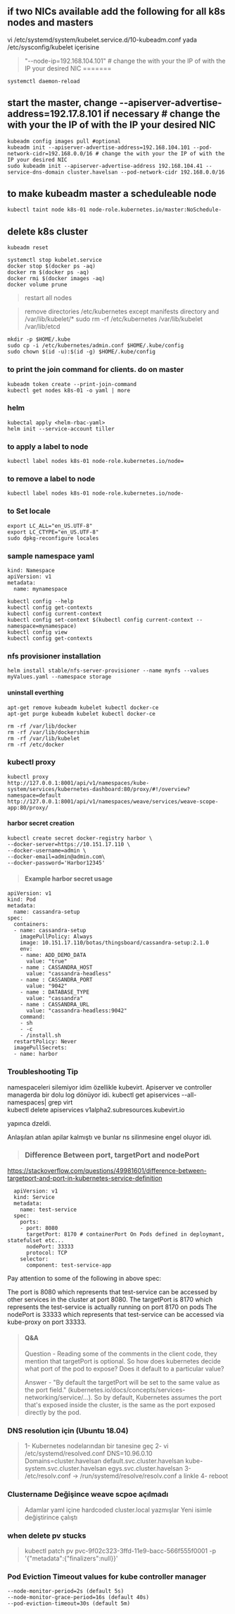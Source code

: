 ## if two NICs available add the following for all k8s nodes and masters
vi /etc/systemd/system/kubelet.service.d/10-kubeadm.conf yada  /etc/sysconfig/kubelet içerisine

> "--node-ip=192.168.104.101"  # change the with your the IP of with the IP your desired NIC
=======

```
systemctl daemon-reload
```

## start the master, change --apiserver-advertise-address=192.17.8.101 if necessary # change the with your the IP of with the IP your desired NIC
```console
kubeadm config images pull #optional
kubeadm init --apiserver-advertise-address=192.168.104.101 --pod-network-cidr=192.168.0.0/16 # change the with your the IP of with the IP your desired NIC
sudo kubeadm init --apiserver-advertise-address 192.168.104.41 --service-dns-domain cluster.havelsan --pod-network-cidr 192.168.0.0/16
```
## to make kubeadm master a scheduleable node 
```
kubectl taint node k8s-01 node-role.kubernetes.io/master:NoSchedule-
```

## delete k8s cluster
```
kubeadm reset

systemctl stop kubelet.service    
docker stop $(docker ps -aq)
docker rm $(docker ps -aq)
docker rmi $(docker images -aq)
docker volume prune
```
>restart all nodes

>remove directories /etc/kubernetes except manifests directory and /var/lib/kubelet/*
>sudo rm -rf /etc/kubernetes /var/lib/kubelet /var/lib/etcd             
```
mkdir -p $HOME/.kube
sudo cp -i /etc/kubernetes/admin.conf $HOME/.kube/config
sudo chown $(id -u):$(id -g) $HOME/.kube/config
```
### to print the join command for clients. do on master
```
kubeadm token create --print-join-command
kubectl get nodes k8s-01 -o yaml | more
```

### helm
```
kubectal apply <helm-rbac-yaml>
helm init --service-account tiller
```

### to apply a label to node 
```
kubectl label nodes k8s-01 node-role.kubernetes.io/node=
```

### to remove a label to node 
```
kubectl label nodes k8s-01 node-role.kubernetes.io/node-
```
### to Set locale
```
export LC_ALL="en_US.UTF-8"
export LC_CTYPE="en_US.UTF-8"
sudo dpkg-reconfigure locales
```
### sample namespace yaml

```
kind: Namespace
apiVersion: v1
metadata:
  name: mynamespace
```
```
kubectl config --help
kubectl config get-contexts
kubectl config current-context
kubectl config set-context $(kubectl config current-context --namespace=mynamespace)
kubectl config view
kubectl config get-contexts
```

### nfs provisioner installation
```
helm install stable/nfs-server-provisioner --name mynfs --values myValues.yaml --namespace storage
```

#### uninstall everthing ####

```
apt-get remove kubeadm kubelet kubectl docker-ce
apt-get purge kubeadm kubelet kubectl docker-ce

rm -rf /var/lib/docker
rm -rf /var/lib/dockershim
rm -rf /var/lib/kubelet
rm -rf /etc/docker
```
### kubectl proxy

```
kubectl proxy
http://127.0.0.1:8001/api/v1/namespaces/kube-system/services/kubernetes-dashboard:80/proxy/#!/overview?namespace=default
http://127.0.0.1:8001/api/v1/namespaces/weave/services/weave-scope-app:80/proxy/
```

#### harbor secret creation ####
```
kubectl create secret docker-registry harbor \           
--docker-server=https://10.151.17.110 \
--docker-username=admin \
--docker-email=admin@admin.com\
--docker-password='Harbor12345'
```
> #### Example harbor secret usage ####

```
apiVersion: v1
kind: Pod
metadata:
  name: cassandra-setup
spec:
  containers:
  - name: cassandra-setup
    imagePullPolicy: Always
    image: 10.151.17.110/botas/thingsboard/cassandra-setup:2.1.0
    env:
    - name: ADD_DEMO_DATA
      value: "true"
    - name : CASSANDRA_HOST
      value: "cassandra-headless"
    - name : CASSANDRA_PORT
      value: "9042"
    - name : DATABASE_TYPE
      value: "cassandra"
    - name : CASSANDRA_URL
      value: "cassandra-headless:9042"
    command:
    - sh
    - -c
    - /install.sh
  restartPolicy: Never
  imagePullSecrets:
  - name: harbor
```

### Troubleshooting Tip
namespaceleri silemiyor idim özellikle kubevirt. Apiserver ve controller managerda bir dolu log dönüyor idi.
kubectl get apiservices --all-namespaces| grep virt  
kubectl delete apiservices v1alpha2.subresources.kubevirt.io

yapınca dzeldi.

Anlaşılan atılan apilar kalmıştı ve bunlar ns silinmesine engel oluyor idi.

> ### Difference Between port, targetPort and nodePort
https://stackoverflow.com/questions/49981601/difference-between-targetport-and-port-in-kubernetes-service-definition
```
  apiVersion: v1
  kind: Service
  metadata:
    name: test-service
  spec:
    ports:
    - port: 8080
      targetPort: 8170 # containerPort On Pods defined in deploymant, statefulset etc...
      nodePort: 33333
      protocol: TCP 
    selector:
      component: test-service-app
```
Pay attention to some of the following in above spec:

The port is 8080 which represents that test-service can be accessed by other services in the cluster at port 8080. The targetPort is 8170 which represents the test-service is actually running on port 8170 on pods The nodePort is 33333 which represents that test-service can be accessed via kube-proxy on port 33333.

> #### Q&A 
> Question - Reading some of the comments in the client code, they mention that targetPort is optional. So how does kubernetes decide what port of the pod to expose? Does it default to a particular value?
> 
> Answer - "By default the targetPort will be set to the same value as the port field." (kubernetes.io/docs/concepts/services-networking/service/…). So by default, Kubernetes assumes the port that's exposed inside the cluster, is the same as the port exposed directly by the pod.
>

### DNS resolution için  (Ubuntu 18.04)
> 1- Kubernetes nodelarından bir tanesine geç
> 2- vi /etc/systemd/resolved.conf
>    DNS=10.96.0.10
>    Domains=cluster.havelsan default.svc.cluster.havelsan kube-system.svc.cluster.havelsan egys.svc.cluster.havelsan
> 3-  /etc/resolv.conf -> /run/systemd/resolve/resolv.conf a linkle
> 4- reboot

### Clustername Değişince weave scpoe açılmadı
> Adamlar yaml içine hardcoded cluster.local yazmışlar 
> Yeni isimle değiştirince çalıştı

### when delete pv stucks

> kubectl patch pv pvc-9f02c323-3ffd-11e9-bacc-566f555f0001 -p '{"metadata":{"finalizers":null}}'


### Pod Eviction Timeout values for kube controller manager
```
--node-monitor-period=2s (default 5s)
--node-monitor-grace-period=16s (default 40s)
--pod-eviction-timeout=30s (default 5m)
```
